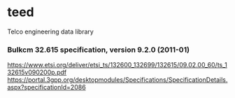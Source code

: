 # teed
Telco engineering data library

### Bulkcm 32.615 specification, version 9.2.0 (2011-01)
https://www.etsi.org/deliver/etsi_ts/132600_132699/132615/09.02.00_60/ts_132615v090200p.pdf
https://portal.3gpp.org/desktopmodules/Specifications/SpecificationDetails.aspx?specificationId=2086